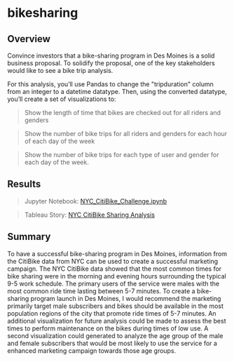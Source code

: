 # bikesharing

## Overview
Convince investors that a bike-sharing program in Des Moines is a solid business proposal. To solidify the proposal, one of the key stakeholders would like to see a bike trip analysis.

For this analysis, you’ll use Pandas to change the "tripduration" column from an integer to a datetime datatype. Then, using the converted datatype, you’ll create a set of visualizations to:

> Show the length of time that bikes are checked out for all riders and genders

> Show the number of bike trips for all riders and genders for each hour of each day of the week

> Show the number of bike trips for each type of user and gender for each day of the week.

## Results
> Jupyter Notebook: [NYC_CitiBike_Challenge.ipynb](https://github.com/jonathan-martin-jhm/bikesharing/blob/main/NYC_CitiBike_Challenge.ipynb)

> Tableau Story: [NYC CitiBike Sharing Analysis](https://public.tableau.com/app/profile/jonathan.martin3892/viz/bikesharingchallenge_16704474907580/BikeSharingStory?publish=yes)

## Summary
To have a successful bike-sharing program in Des Moines, information from the CitiBike data from NYC can be used to create a successful marketing campaign. The NYC CitiBike data showed that the most common times for bike sharing were in the morning and evening hours surrounding the typical 9-5 work schedule. The primary users of the service were males with the most common ride time lasting between 5-7 minutes. To create a bike-sharing program launch in Des Moines, I would recommend the marketing primarily target male subscribers and bikes should be available in the most population regions of the city that promote ride times of 5-7 minutes. An additional visualization for future analysis could be made to assess the best times to perform maintenance on the bikes during times of low use. A second visualization could generated to analyze the age group of the male and female subscribers that would be most likely to use the service for a enhanced marketing campaign towards those age groups.
